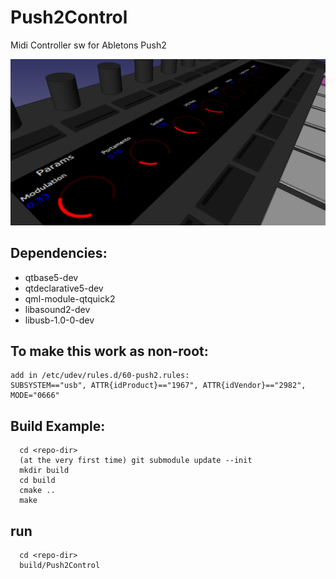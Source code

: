 # Push2Control
Midi Controller sw for Abletons Push2

![FrontPanel1](/Resources/Artwork/Documentation/FrontPanel1.png?raw=true)

## Dependencies:
  + qtbase5-dev
  + qtdeclarative5-dev
  + qml-module-qtquick2
  + libasound2-dev
  + libusb-1.0-0-dev

## To make this work as non-root:
```
add in /etc/udev/rules.d/60-push2.rules:
SUBSYSTEM=="usb", ATTR{idProduct}=="1967", ATTR{idVendor}=="2982", MODE="0666"
```

## Build Example:
```
  cd <repo-dir>
  (at the very first time) git submodule update --init
  mkdir build
  cd build
  cmake ..
  make
```
## run
```
  cd <repo-dir>
  build/Push2Control
```
